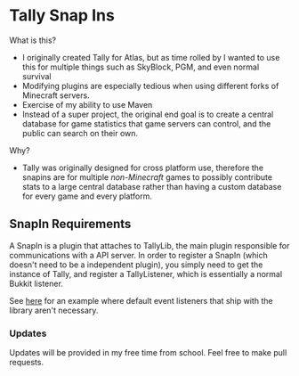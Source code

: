 # Tally Snap Ins
What is this?
- I originally created Tally for Atlas, but as time rolled by I wanted to use this for multiple things such as SkyBlock, PGM, and even normal survival
- Modifying plugins are especially tedious when using different forks of Minecraft servers.
- Exercise of my ability to use Maven
- Instead of a super project, the original end goal is to create a central database for game statistics that game servers can control, and the public can search on their own.

Why?
- Tally was originally designed for cross platform use, therefore the snapins are for multiple *non-Minecraft* games to possibly contribute stats to a large central database rather than having a custom database for every game and every platform.

## SnapIn Requirements
A SnapIn is a plugin that attaches to TallyLib, the main plugin responsible for communications with a API server. In order to register a SnapIn (which doesn't need to be a independent plugin), you simply need to get the instance of Tally, and register a TallyListener, which is essentially a normal Bukkit listener.

See [here](https://github.com/jasoryeh/TallySnapins/blob/179f6641ccac87c059eb119ab8aa5eab3ca84b67/atlas/src/main/java/tk/jasonho/tally/snapin/TallySnapin.java#L21) for an example where default event listeners that ship with the library aren't necessary.

### Updates
Updates will be provided in my free time from school. Feel free to make pull requests.

